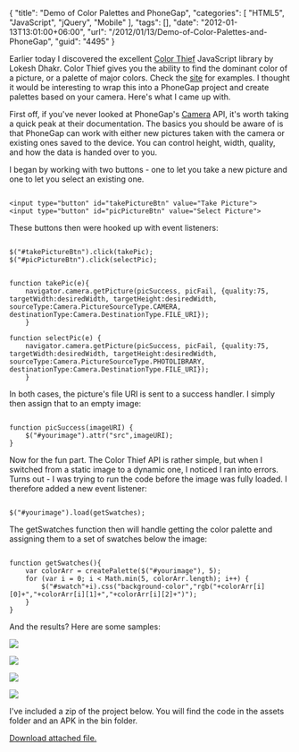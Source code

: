 {
	"title": "Demo of Color Palettes and PhoneGap",
	"categories": [
		"HTML5",
		"JavaScript",
		"jQuery",
		"Mobile"
	],
	"tags": [],
	"date": "2012-01-13T13:01:00+06:00",
	"url": "/2012/01/13/Demo-of-Color-Palettes-and-PhoneGap",
	"guid": "4495"
}

Earlier today I discovered the excellent <a href="http://lokeshdhakar.com/projects/color-thief/">Color Thief</a> JavaScript library by Lokesh Dhakr. Color Thief gives you the ability to find the dominant color of a picture, or a palette of major colors. Check the <a href="http://lokeshdhakar.com/projects/color-thief/">site</a> for examples. I thought it would be interesting to wrap this into a PhoneGap project and create palettes based on your camera. Here's what I came up with.
<!--more-->
<p>

First off, if you've never looked at PhoneGap's <a href="http://docs.phonegap.com/en/1.3.0/phonegap_camera_camera.md.html#Camera">Camera</a> API, it's worth taking a quick peak at their documentation. The basics you should be aware of is that PhoneGap can work with either new pictures taken with the camera or existing ones saved to the device. You can control height, width, quality, and how the data is handed over to you. 

<p>

I began by working with two buttons - one to let you take a new picture and one to let you select an existing one.

<p>

<pre><code class="language-markup">
&lt;input type="button" id="takePictureBtn" value="Take Picture"&gt;
&lt;input type="button" id="picPictureBtn" value="Select Picture"&gt;
</code></pre>

<p>

These buttons then were hooked up with event listeners:

<p>

<pre><code class="language-javascript">
$("#takePictureBtn").click(takePic);
$("#picPictureBtn").click(selectPic);


function takePic(e){
	navigator.camera.getPicture(picSuccess, picFail, {quality:75, targetWidth:desiredWidth, targetHeight:desiredWidth, sourceType:Camera.PictureSourceType.CAMERA, destinationType:Camera.DestinationType.FILE_URI});
	}

function selectPic(e) {
	navigator.camera.getPicture(picSuccess, picFail, {quality:75, targetWidth:desiredWidth, targetHeight:desiredWidth, sourceType:Camera.PictureSourceType.PHOTOLIBRARY, destinationType:Camera.DestinationType.FILE_URI});
	}
</code></pre>

<p>

In both cases, the picture's file URI is sent to a success handler. I simply then assign that to an empty image:

<p>

<pre><code class="language-javascript">
function picSuccess(imageURI) {
	$("#yourimage").attr("src",imageURI);
}
</code></pre>

<p>

Now for the fun part. The Color Thief API is rather simple, but when I switched from a static image to a dynamic one, I noticed I ran into errors. Turns out - I was trying to run the code before the image was fully loaded. I therefore added a new event listener:

<p>

<pre><code class="language-javascript">
$("#yourimage").load(getSwatches);
</code></pre>

<p>

The getSwatches function then will handle getting the color palette and assigning them to a set of swatches below the image:

<p>

<pre><code class="language-javascript">
function getSwatches(){
	var colorArr = createPalette($("#yourimage"), 5);
	for (var i = 0; i &lt; Math.min(5, colorArr.length); i++) {
		$("#swatch"+i).css("background-color","rgb("+colorArr[i][0]+","+colorArr[i][1]+","+colorArr[i][2]+")");
	}
}	
</code></pre>

<p>

And the results? Here are some samples:

<p>

<img src="https://static.raymondcamden.com/images/shot1.png" />

<p>

<img src="https://static.raymondcamden.com/images/shot3.png" />

<p>


<img src="https://static.raymondcamden.com/images/shot4.png" />

<p>

<img src="https://static.raymondcamden.com/images/shot5.png" />

<p>

I've included a zip of the project below. You will find the code in the assets folder and an APK in the bin folder.<p><a href='https://static.raymondcamden.com/enclosures/ColorThief.zip'>Download attached file.</a></p>